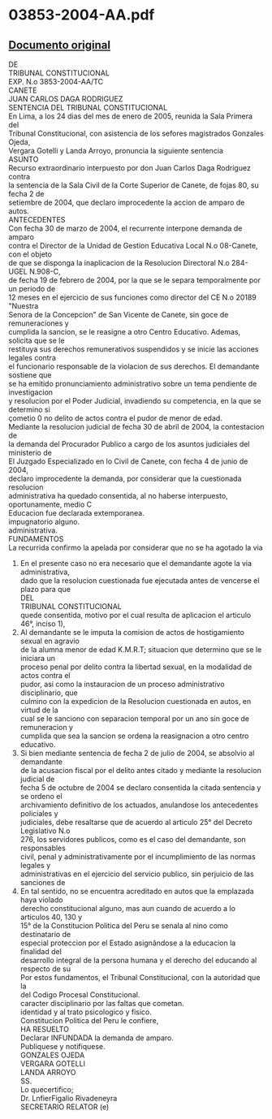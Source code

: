 
03853-2004-AA.pdf
=================
  
[Documento original](https://tc.gob.pe/jurisprudencia/2005/03853-2004-AA.pdf)  
---  
DE  
TRIBUNAL CONSTITUCIONAL  
EXP. N.o 3853-2004-AA/TC  
CANETE  
JUAN CARLOS DAGA RODRIGUEZ  
SENTENCIA DEL TRIBUNAL CONSTITUCIONAL  
En Lima, a los 24 dias del mes de enero de 2005, reunida la Sala Primera del  
Tribunal Constitucional, con asistencia de los sefores magistrados Gonzales Ojeda,  
Vergara Gotelli y Landa Arroyo, pronuncia la siguiente sentencia  
ASUNTO  
Recurso extraordinario interpuesto por don Juan Carlos Daga Rodriguez contra  
la sentencia de la Sala Civil de la Corte Superior de Canete, de fojas 80, su fecha 2 de  
setiembre de 2004, que declaro improcedente la accion de amparo de autos.  
ANTECEDENTES  
Con fecha 30 de marzo de 2004, el recurrente interpone demanda de amparo  
contra el Director de la Unidad de Gestion Educativa Local N.o 08-Canete, con el objeto  
de que se disponga la inaplicacion de la Resolucion Directoral N.o 284-UGEL N.908-C,  
de fecha 19 de febrero de 2004, por la que se le separa temporalmente por un periodo de  
12 meses en el ejercicio de sus funciones como director del CE N.o 20189 "Nuestra  
Senora de la Concepcion" de San Vicente de Canete, sin goce de remuneraciones y  
cumplida la sancion, se le reasigne a otro Centro Educativo. Ademas, solicita que se le  
restituya sus derechos remunerativos suspendidos y se inicie las acciones legales contra  
el funcionario responsable de la violacion de sus derechos. El demandante sostiene que  
se ha emitido pronunciamiento administrativo sobre un tema pendiente de investigacion  
y resolucion por el Poder Judicial, invadiendo su competencia, en la que se determino si  
çometio 0 no delito de actos contra el pudor de menor de edad.  
Mediante la resolucion judicial de fecha 30 de abril de 2004, la contestacion de  
la demanda del Procurador Publico a cargo de los asuntos judiciales del ministerio de  
El Juzgado Especializado en lo Civil de Canete, con fecha 4 de junio de 2004,  
declaro improcedente la demanda, por considerar que la cuestionada resolucion  
administrativa ha quedado consentida, al no haberse interpuesto, oportunamente, medio C  
Educacion fue declarada extemporanea.  
impugnatorio alguno.  
administrativa.  
FUNDAMENTOS  
La recurrida confirmo la apelada por considerar que no se ha agotado la via  
1. En el presente caso no era necesario que el demandante agote la via administrativa,  
dado que la resolucion cuestionada fue ejecutada antes de vencerse el plazo para que  
DEL  
TRIBUNAL CONSTITUCIONAL  
quede consentida, motivo por el cual resulta de aplicacion el articulo 46°, inciso 1),  
2. Al demandante se le imputa la comision de actos de hostigamiento sexual en agravio  
de la alumna menor de edad K.M.R.T; situacion que determino que se le iniciara un  
proceso penal por delito contra la libertad sexual, en la modalidad de actos contra el  
pudor, asi como la instauracion de un proceso administrativo disciplinario, que  
culmino con la expedicion de la Resolucion cuestionada en autos, en virtud de la  
cual se le sanciono con separacion temporal por un ano sin goce de remuneracion y  
cumplida que sea la sancion se ordena la reasignacion a otro centro educativo.  
3. Si bien mediante sentencia de fecha 2 de julio de 2004, se absolvio al demandante  
de la acusacion fiscal por el delito antes citado y mediante la resolucion judicial de  
fecha 5 de octubre de 2004 se declaro consentida la citada sentencia y se ordeno el  
archivamiento definitivo de los actuados, anulandose los antecedentes policiales y  
judiciales, debe resaltarse que de acuerdo al articulo 25° del Decreto Legislativo N.o  
276, los servidores publicos, como es el caso del demandante, son responsables  
civil, penal y administrativamente por el incumplimiento de las normas legales y  
administrativas en el ejercicio del servicio publico, sin perjuicio de las sanciones de  
4. En tal sentido, no se encuentra acreditado en autos que la emplazada haya violado  
derecho constitucional alguno, mas aun cuando de acuerdo a lo articulos 40, 130 y  
15° de la Constitucion Politica del Peru se senala al nino como destinatario de  
especial proteccion por el Estado asignândose a la educacion la finalidad del  
desarrollo integral de la persona humana y el derecho del educando al respecto de su  
Por estos fundamentos, el Tribunal Constitucional, con la autoridad que la  
del Codigo Procesal Constitucional.  
caracter disciplinario por las faltas que cometan.  
identidad y al trato psicologico y fisico.  
Constitucion Politica del Peru le confiere,  
HA RESUELTO  
Declarar INFUNDADA la demanda de amparo.  
Publiquese y notifiquese.  
GONZALES OJEDA  
VERGARA GOTELLI  
LANDA ARROYO  
SS.  
Lo quecertifico;  
Dr. LnfierFigalio Rivadeneyra  
SECRETARIO RELATOR (e)